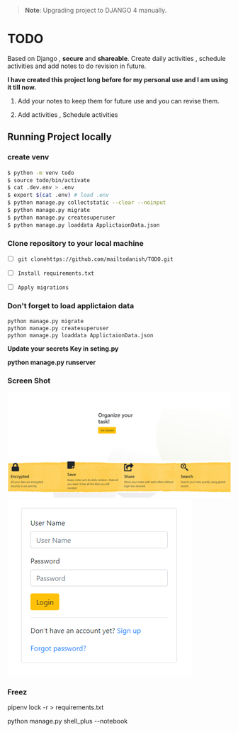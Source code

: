 > **Note**: Upgrading project to DJANGO 4 manually.

# TODO

Based on Django , **secure** and **shareable**. Create daily activities , schedule activities and add notes to do revision in future.

**I have created this project long before for my personal use and I am using it till now.**

1.  Add your notes to keep them for future use and you can revise them.

2.  Add activities , Schedule activities

## Running Project locally

### create venv

```bash
$ python -m venv todo
$ source todo/bin/activate
$ cat .dev.env > .env
$ export $(cat .env) # load .env
$ python manage.py collectstatic --clear --noinput
$ python manage.py migrate
$ python manage.py createsuperuser
$ python manage.py loaddata ApplictaionData.json


```

### Clone repository to your local machine

- [ ] `git clonehttps://github.com/mailtodanish/TODO.git`

<!---->

- [ ] `Install requirements.txt`

<!---->

- [ ] `Apply migrations`

### Don't forget to load applictaion data

    python manage.py migrate
    python manage.py createsuperuser
    python manage.py loaddata ApplictaionData.json

**Update your secrets Key in seting.py**

**python manage.py runserver**

### Screen Shot

![Image](img/screen_shot1.png)
![Image](img/screen_shot2.png)

### Freez

pipenv lock -r > requirements.txt

python manage.py shell_plus --notebook
